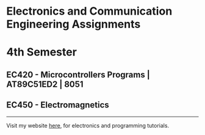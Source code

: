 # Electronics and Communication Engineering Assignments
# 4th Semester
## EC420 - Microcontrollers Programs | AT89C51ED2 | 8051
## EC450 - Electromagnetics
***

Visit my website <a href="https://fazals.ddns.net" target="_blank">here</a>, for electronics and programming tutorials.
